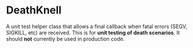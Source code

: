 DeathKnell
==========

A unit test helper class that allows a final callback when fatal errors (SEGV, SIGKILL, etc) are received.  This is for **unit testing of death scenarios**. It should **not** currently be used in production code. 
